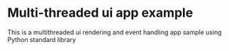 # Multi-threaded ui app example
This is a multithreaded ui rendering and event handling app sample using Python standard library
